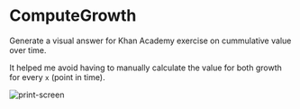 # ComputeGrowth

Generate a visual answer for Khan Academy exercise on cummulative value over time.

It helped me avoid having to manually calculate the value for both growth for every ```x``` (point in time).

![print-screen](https://i.imgur.com/V4HejK4.png)
